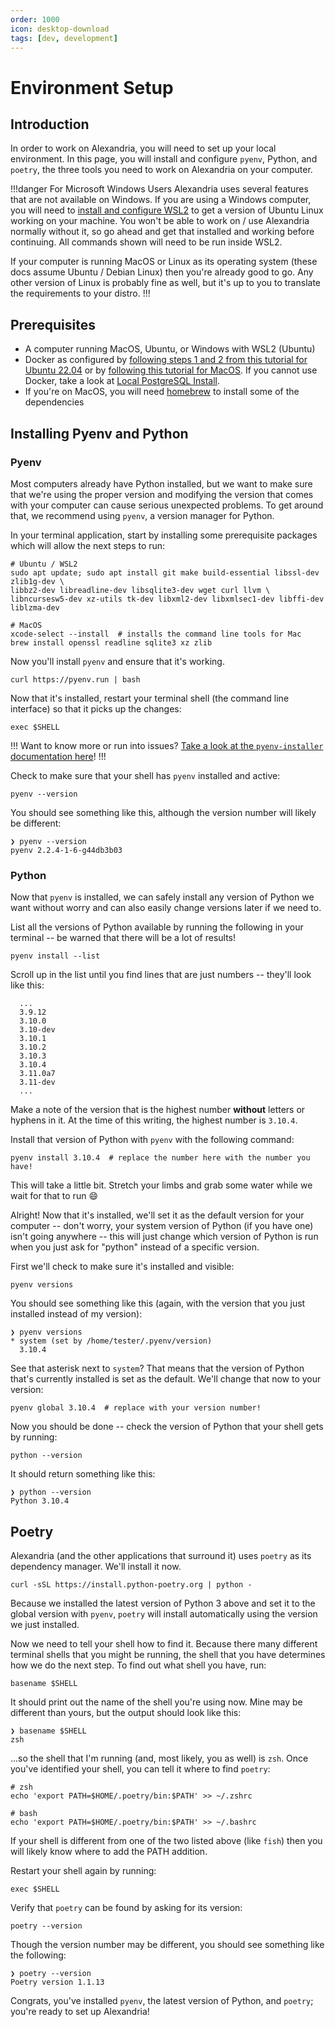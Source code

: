 ```yaml
---
order: 1000
icon: desktop-download
tags: [dev, development]
---
```

# Environment Setup

## Introduction
In order to work on Alexandria, you will need to set up your local environment. In this page, you will install and configure `pyenv`, Python, and `poetry`, the three tools you need to work on Alexandria on your computer.

!!!danger For Microsoft Windows Users
Alexandria uses several features that are not available on Windows. If you are using a Windows computer, you will need to [install and configure WSL2](https://docs.microsoft.com/en-us/windows/wsl/install) to get a version of Ubuntu Linux working on your machine. You won't be able to work on / use Alexandria normally without it, so go ahead and get that installed and working before continuing. All commands shown will need to be run inside WSL2.

If your computer is running MacOS or Linux as its operating system (these docs assume Ubuntu / Debian Linux) then you're already good to go. Any other version of Linux is probably fine as well, but it's up to you to translate the requirements to your distro.
!!!

## Prerequisites

* A computer running MacOS, Ubuntu, or Windows with WSL2 (Ubuntu)
* Docker as configured by [following steps 1 and 2 from this tutorial for Ubuntu 22.04](https://www.digitalocean.com/community/tutorials/how-to-install-and-use-docker-on-ubuntu-22-04) or by [following this tutorial for MacOS](https://docs.docker.com/desktop/mac/install/). If you cannot use Docker, take a look at [Local PostgreSQL Install](install_psql_locally.md).
* If you're on MacOS, you will need [homebrew](https://brew.sh/) to install some of the dependencies

## Installing Pyenv and Python

### Pyenv

Most computers already have Python installed, but we want to make sure that we're using the proper version and modifying the version that comes with your computer can cause serious unexpected problems. To get around that, we recommend using `pyenv`, a version manager for Python.

In your terminal application, start by installing some prerequisite packages which will allow the next steps to run:

```shell
# Ubuntu / WSL2
sudo apt update; sudo apt install git make build-essential libssl-dev zlib1g-dev \
libbz2-dev libreadline-dev libsqlite3-dev wget curl llvm \
libncursesw5-dev xz-utils tk-dev libxml2-dev libxmlsec1-dev libffi-dev liblzma-dev

# MacOS
xcode-select --install  # installs the command line tools for Mac
brew install openssl readline sqlite3 xz zlib
```

Now you'll install `pyenv` and ensure that it's working.

```shell
curl https://pyenv.run | bash
```

Now that it's installed, restart your terminal shell (the command line interface) so that it picks up the changes:

```shell
exec $SHELL
```

!!!
Want to know more or run into issues? [Take a look at the `pyenv-installer` documentation here](https://github.com/pyenv/pyenv-installer)!
!!!

Check to make sure that your shell has `pyenv` installed and active:

```shell
pyenv --version
```

You should see something like this, although the version number will likely be different:

```shell Result:
❯ pyenv --version
pyenv 2.2.4-1-6-g44db3b03
```

### Python

Now that `pyenv` is installed, we can safely install any version of Python we want without worry and can also easily change versions later if we need to.

List all the versions of Python available by running the following in your terminal -- be warned that there will be a lot of results!

```shell
pyenv install --list
```

Scroll up in the list until you find lines that are just numbers -- they'll look like this:

```shell Result:
  ...
  3.9.12
  3.10.0
  3.10-dev
  3.10.1
  3.10.2
  3.10.3
  3.10.4
  3.11.0a7
  3.11-dev
  ...
```

Make a note of the version that is the highest number **without** letters or hyphens in it. At the time of this writing, the highest number is `3.10.4`.

Install that version of Python with `pyenv` with the following command:

```shell
pyenv install 3.10.4  # replace the number here with the number you have!
```

This will take a little bit. Stretch your limbs and grab some water while we wait for that to run :smile:

Alright! Now that it's installed, we'll set it as the default version for your computer -- don't worry, your system version of Python (if you have one) isn't going anywhere -- this will just change which version of Python is run when you just ask for "python" instead of a specific version.

First we'll check to make sure it's installed and visible:

```shell
pyenv versions
```

You should see something like this (again, with the version that you just installed instead of my version):

```shell Result:
❯ pyenv versions
* system (set by /home/tester/.pyenv/version)
  3.10.4
```

See that asterisk next to `system`? That means that the version of Python that's currently installed is set as the default. We'll change that now to your version:

```shell
pyenv global 3.10.4  # replace with your version number!
```

Now you should be done -- check the version of Python that your shell gets by running:

```shell
python --version
```

It should return something like this:

```shell Result:
❯ python --version
Python 3.10.4
```

## Poetry

Alexandria (and the other applications that surround it) uses `poetry` as its dependency manager. We'll install it now.

```shell
curl -sSL https://install.python-poetry.org | python -
```

Because we installed the latest version of Python 3 above and set it to the global version with `pyenv`, `poetry` will install automatically using the version we just installed.

Now we need to tell your shell how to find it. Because there many different terminal shells that you might be running, the shell that you have determines how we do the next step. To find out what shell you have, run:

```shell
basename $SHELL
```

It should print out the name of the shell you're using now. Mine may be different than yours, but the output should look like this:

```shell Result:
❯ basename $SHELL
zsh
```

...so the shell that I'm running (and, most likely, you as well) is `zsh`. Once you've identified your shell, you can tell it where to find `poetry`:

```shell
# zsh
echo 'export PATH=$HOME/.poetry/bin:$PATH' >> ~/.zshrc

# bash
echo 'export PATH=$HOME/.poetry/bin:$PATH' >> ~/.bashrc
```

If your shell is different from one of the two listed above (like `fish`) then you will likely know where to add the PATH addition.

Restart your shell again by running:

```shell
exec $SHELL
```

Verify that `poetry` can be found by asking for its version:

```shell
poetry --version
```

Though the version number may be different, you should see something like the following:

```shell Result:
❯ poetry --version
Poetry version 1.1.13
```

Congrats, you've installed `pyenv`, the latest version of Python, and `poetry`; you're ready to set up Alexandria!
